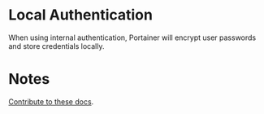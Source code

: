 # Local Authentication

When using internal authentication, Portainer will encrypt user passwords and store credentials locally.

# Notes

[Contribute to these docs](https://github.com/portainer/portainer-docs/blob/master/contributing.md).